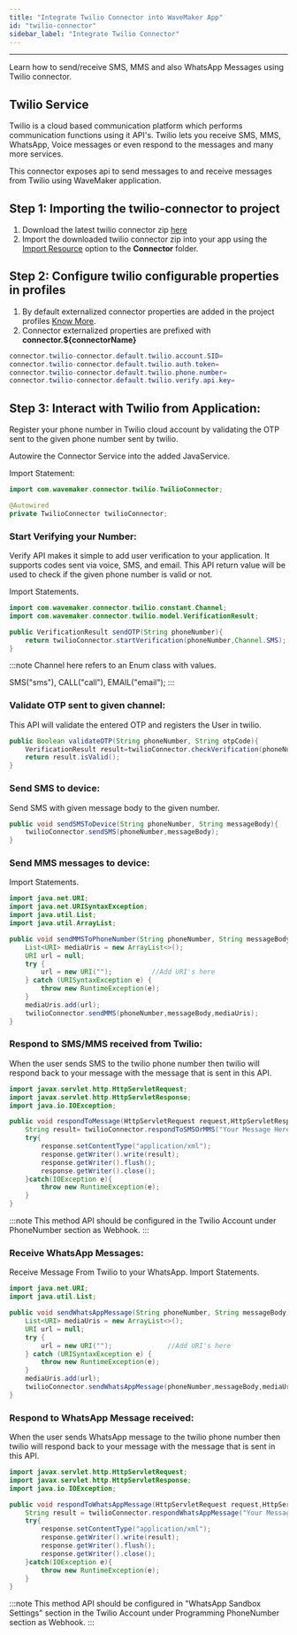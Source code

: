 ```yaml
---
title: "Integrate Twilio Connector into WaveMaker App"
id: "twilio-connector"
sidebar_label: "Integrate Twilio Connector"
---
```

---

Learn how to send/receive SMS, MMS and also WhatsApp Messages using Twilio connector.

## Twilio Service

Twilio is a cloud based communication platform which performs communication functions using it API's. Twilio lets you receive SMS, MMS, WhatsApp, Voice messages or even respond to the messages and many more services. 

This connector exposes api to send messages to and receive messages from Twilio using WaveMaker application.

## Step 1: Importing the twilio-connector to project

1. Download the latest twilio connector zip [here](https://github.com/wavemaker/twilio-connector/releases)
2. Import the downloaded twilio connector zip into your app using the [Import Resource](/learn/app-development/services/3rd-party-libraries) option to the **Connector** folder.

## Step 2: Configure twilio configurable properties in profiles
1. By default externalized connector properties are added in the project profiles [Know More](/learn/connectors/connectors-import#externalizing-connector-properties).
2. Connector externalized properties are prefixed with **connector.${connectorName}**

```Java
connector.twilio-connector.default.twilio.account.SID=
connector.twilio-connector.default.twilio.auth.token=
connector.twilio-connector.default.twilio.phone.number=
connector.twilio-connector.default.twilio.verify.api.key=
```

## Step 3: Interact with Twilio from Application:
Register your phone number in Twilio cloud account by validating the OTP sent to the given phone number sent by twilio.

Autowire the Connector Service into the added JavaService.

Import Statement: 
```Java
import com.wavemaker.connector.twilio.TwilioConnector;
```
```Java
@Autowired
private TwilioConnector twilioConnector;
```

### Start Verifying your Number:
Verify API makes it simple to add user verification to your application. It supports codes sent via voice, SMS, and email. This API return value will be used to check if the given phone number is valid or not.

Import Statements.
```Java
import com.wavemaker.connector.twilio.constant.Channel;
import com.wavemaker.connector.twilio.model.VerificationResult;
```

```Java
public VerificationResult sendOTP(String phoneNumber){
    return twilioConnector.startVerification(phoneNumber,Channel.SMS);
}
```

:::note
Channel here refers to an Enum class with values.

SMS("sms"), CALL("call"), EMAIL("email");
:::

### Validate OTP sent to given channel:
This API will validate the entered OTP and registers the User in twilio.

```Java
public Boolean validateOTP(String phoneNumber, String otpCode){
    VerificationResult result=twilioConnector.checkVerification(phoneNumber,otpCode);
    return result.isValid();
}
```

### Send SMS to device:
Send SMS with given message body to the given number.
```Java
public void sendSMSToDevice(String phoneNumber, String messageBody){
    twilioConnector.sendSMS(phoneNumber,messageBody);
}
```

### Send MMS messages to device:
Import Statements.
```Java
import java.net.URI;
import java.net.URISyntaxException;
import java.util.List;
import java.util.ArrayList;
```
```Java
public void sendMMSToPhoneNumber(String phoneNumber, String messageBody){
    List<URI> mediaUris = new ArrayList<>();
    URI url = null;
    try {
        url = new URI("");          //Add URI's here
    } catch (URISyntaxException e) {
        throw new RuntimeException(e);
    }
    mediaUris.add(url);
    twilioConnector.sendMMS(phoneNumber,messageBody,mediaUris);
}
```

### Respond to SMS/MMS received from Twilio:
When the user sends SMS to the twilio phone number then twilio will respond back to your message with the message that is sent in this API.
```Java
import javax.servlet.http.HttpServletRequest;
import javax.servlet.http.HttpServletResponse;
import java.io.IOException;
```
```Java
public void respondToMessage(HttpServletRequest request,HttpServletResponse response){
    String result= twilioConnector.respondToSMSOrMMS("Your Message Here..");
    try{
        response.setContentType("application/xml");
        response.getWriter().write(result);
        response.getWriter().flush();
        response.getWriter().close();
    }catch(IOException e){
        throw new RuntimeException(e);
    }
}
```

:::note
This method API should be configured in the Twilio Account under PhoneNumber section as Webhook.
:::

### Receive WhatsApp Messages:
Receive Message From Twilio to your WhatsApp.
Import Statements.
```Java
import java.net.URI;
import java.util.List;
```
```Java
public void sendWhatsAppMessage(String phoneNumber, String messageBody){
    List<URI> mediaUris = new ArrayList<>();
    URI url = null;
    try {
        url = new URI("");              //Add URI's here
    } catch (URISyntaxException e) {
        throw new RuntimeException(e);
    }
    mediaUris.add(url);
    twilioConnector.sendWhatsAppMessage(phoneNumber,messageBody,mediaUris);
}
```

### Respond to WhatsApp Message received:
When the user sends WhatsApp message to the twilio phone number then twilio will respond back to your message with the message that is sent in this API.
```Java
import javax.servlet.http.HttpServletRequest;
import javax.servlet.http.HttpServletResponse;
import java.io.IOException;
```
```Java
public void respondToWhatsAppMessage(HttpServletRequest request,HttpServletResponse response){
    String result = twilioConnector.respondWhatsAppMessage("Your Message Here..");
    try{
        response.setContentType("application/xml");
        response.getWriter().write(result);
        response.getWriter().flush();
        response.getWriter().close();
    }catch(IOException e){
        throw new RuntimeException(e);
    }
}
```
:::note
This method API should be configured in "WhatsApp Sandbox Settings" section in the Twilio Account under Programming PhoneNumber section as Webhook.
:::